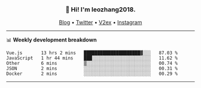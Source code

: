 <h3 align="center">👋 Hi! I'm leozhang2018.</h3>
<p align="center">
  <a href="https://code.leozhang2018.me">Blog</a> •
  <a href="https://twitter.com/leozhang2018">Twitter</a> •
  <a href="https://www.v2ex.com/member/leozhang">V2ex</a> •
  <a href="https://www.instagram.com/leozhanghere">Instagram</a>
</p>

-------

📊 **Weekly development breakdown**
<!--START_SECTION:waka-->
```text
Vue.js       13 hrs 2 mins   █████████████████████▓░░░   87.03 % 
JavaScript   1 hr 44 mins    ███░░░░░░░░░░░░░░░░░░░░░░   11.62 % 
Other        6 mins          ▒░░░░░░░░░░░░░░░░░░░░░░░░   00.74 % 
JSON         2 mins          ░░░░░░░░░░░░░░░░░░░░░░░░░   00.31 % 
Docker       2 mins          ░░░░░░░░░░░░░░░░░░░░░░░░░   00.29 % 
```
<!--END_SECTION:waka-->
-------
